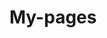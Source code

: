 # My-pages<!DOCTYPE html>
<html>
	<head>
		<meta charset="utf-8">
		<title>拱拱</title>
		<link rel="stylesheet"type="text/css" href="wode.css" />
		<style>
			ul li{display: inline;}
			<style  type="text/css">a {text-decoration: none}
			
		</style>

	</head>
	<body>
		<div class="up">
			<div class="up1">
				<div class="up11">
				</div>
			<span class="up22">
				拱拱
				</span>
			<span class="up33" >
				<ul> 
			        <li style="margin: 20px 20px 0px 0px">Android</li>
			        <li style="margin: 20px 20px 0px 0px">ios
</li>
			        <li style="margin: 20px 20px 0px 0px">WP</li>
			     </ul></span>
			</div>
			<div class="middle">
				<div class="middle1">
					<div class="middle1left">
						<div class="midtop">
							<span class="gg">拱拱</span>
							<span class="gg2">for Android</span>
							<span class="beta">Beta</span>
						</div>
						<div class="line"></div>
						<span class="midmid">湘大变得如此简单</span>
						<div class="midbot" style="text-align: center;">
							<a href="https://g.sky31.com/download.php"  style="color: #F3F3F3;">立即下载</a>
							</div>
							<span class="ma"><img src="ma.png" width="100px" height="100px"></span>
						<div class="mb">
							<span style="font-size: 15px;color: #F3F3F3;">
								4.3MB
							</span>
							<span style="font-size: 15px;color: #F3F3F3;">
								2019.09.02更新
							</span>
						</div>
					</div>
					<div class="middle1right">
					</div>
					
				</div>
			</div>
		</div>
		<div class="down">
			            <div class="p2">      
			            <img src="1111.png" alt width="100%">
			            <p style="text-align:center;">湘大专属</p>
			            <p style="text-align:center;">湘大变得如此简单</p></div>
			            <div class="p1">
			            <img src="2222.png" alt width="100%">
			            <p style="text-align:center;">更加轻便</p>
			             <p style="text-align:center;">只需3M随时更新</p></div>
			            <div class="p1">
			            <img src="3333.png" alt width="100%">
			            <p style="text-align:center;">随时随地</p>
			            <p style="text-align:center;">显示更加直观便捷</p></div>
			            <div class="p1">
			            <img src="4444.png" alt width="100%">
			            <p style="text-align:center;">抓住信息</p>
			            <p style="text-align:center;">湘大你的贴身助手</p></div>

		</div>
	</body>
</html>



.up{
	width:100%;
	min-width:1100px;
	height: 620px;
	background-image: url(gonggong.png) ;
	background-repeat: no-repeat;
	background-size: cover;
	position: relative;
	
}
* {
    margin: 0 auto;
    text-decoration: none;
    font-family: 'Microsoft Yahei';
}
div{
	display: block;
}
.up1{
	width: 1100px;
	height: 120px;
	position: relative;
}
.up11{
	width: 60px;
	height: 60px;
	margin: 20px 20px 20px 20px;
	background-image: url(gong.png);
	background-repeat: no-repeat;
	border-radius: 10%;
	float: left;
	
}
.up22{
	font-size: 30px;
	color: #fff;
	font-family: "microsoft yahei";
	line-height: 100px;
}

.up33{position: absolute;right:21%;color: #EEEEEE;}
.middle{width: 1000px;
		height: 500px;
		position: relative;
	
}
.middle1{width: 100%;
		height: 100%;
		position: relative;
	}
.middle1left{width: 500px;
			height:400px;
			float: left;
			margin-top: 100px;

	
}
.middle1right{
	
}
.midtop{width: 400px;
		height:100px;
		margin-left: 0;
	
}
.midmid{font-size: 45px;
		color: #FFFFFF;
	
}
.gg{font-size:50px;
	color: #EEEEEE;
	margin-right: 20px;
	
}
.gg2{font-size: 35px;
	color: #EEEEEE;
	margin-top: 10px;
}
.beta{background-color: tomato;
	border-radius: 15%;
	color: #EEEEEE;
	width: 75px;
	height:50px;
	margin-left: 20px;
}
.line{
	width: 200px;
	height:0 ;
	position: absolute;
	border-top: solid 1px whitesmoke;
	display: block;
}
.midbot{width: 200px;
		height: 100px;
		border-radius: 20px;
		background-color: #FF6347;
		display: block;
		font-size: 35px;
		position: absolute;
		left:0px ;
		top: 280px;
	
}
.ma{display: inline-block;
	float: right;
	margin-top: 15px;
	margin-right: 160px;
	
}
.mb{
	height: 50px;
	width: 200px;
	margin-top: 140px;
	margin-left: 0;
}
.middle1right{
	width: 310px;
	height: 482px;
	position: absolute;
	right: 100px;
	bottom: 0;
	background-image: url(phone.png);
	overflow: hidden;
	background-repeat: no-repeat;
	background-size: cover;
}
.down{	width:100%;
	min-width:1100px;
	height: 300px;
	
}
.p1{width: 10%;
	display: inline-block;
	margin: 10px 20px 0px 20px;
}
.p2{
	width:10%;
	display: inline-block;
    margin-left: 15%;
}









